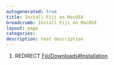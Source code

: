 ```yaml
---
autogenerated: true
title: Install Fiji on MacOSX
breadcrumb: Install Fiji on MacOSX
layout: page
categories: 
description: test description
---
```


1.  REDIRECT [Fiji/Downloads\#Installation](Fiji/Downloads#Installation )
